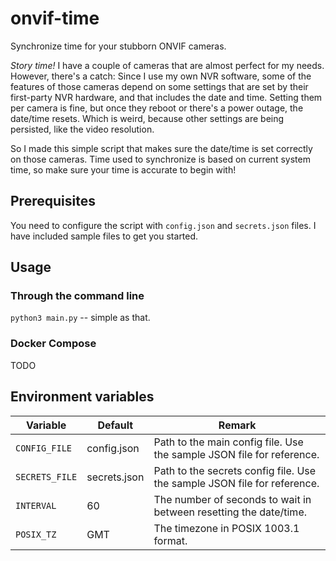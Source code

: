 # onvif-time

Synchronize time for your stubborn ONVIF cameras.

_Story time!_ I have a couple of cameras that are almost perfect for my needs. However, there's a catch: Since I use my own NVR software, some of the features of those cameras depend on some settings that are set by their first-party NVR hardware, and that includes the date and time. Setting them per camera is fine, but once they reboot or there's a power outage, the date/time resets. Which is weird, because other settings are being persisted, like the video resolution.

So I made this simple script that makes sure the date/time is set correctly on those cameras. Time used to synchronize is based on current system time, so make sure your time is accurate to begin with!

## Prerequisites

You need to configure the script with `config.json` and `secrets.json` files. I have included sample files to get you started.

## Usage

### Through the command line

`python3 main.py` -- simple as that.

### Docker Compose

TODO

## Environment variables

| Variable | Default | Remark |
|---|---|---|
| `CONFIG_FILE` | config.json | Path to the main config file. Use the sample JSON file for reference. |
| `SECRETS_FILE` | secrets.json | Path to the secrets config file. Use the sample JSON file for reference. |
| `INTERVAL` | 60 | The number of seconds to wait in between resetting the date/time. |
| `POSIX_TZ` | GMT | The timezone in POSIX 1003.1 format. |